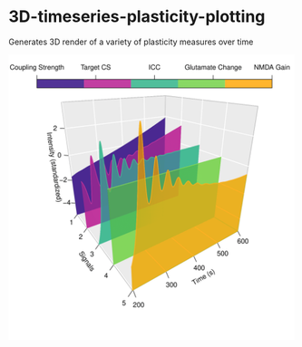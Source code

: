 # 3D-timeseries-plasticity-plotting
Generates 3D render of a variety of plasticity measures over time

![title](Plots/3d-plot.png)

